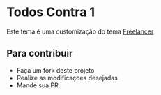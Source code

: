 # Todos Contra 1


Este tema é uma customização do tema [Freelancer](http://startbootstrap.com/)


## Para contribuir

* Faça um fork deste projeto
* Realize as modificaçoes desejadas
* Mande sua PR
